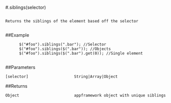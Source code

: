 #.siblings(selector)

```

Returns the siblings of the element based off the selector
      
```

##Example

```
      $("#foo").siblings(".bar"); //Selector
      $("#foo").siblings($(".bar")); //Objects
      $("#foo").siblings($(".bar").get(0)); //Single element
      
```


##Parameters

```
[selector]                    String|Array|Object

```

##Returns

```
Object                        appframework object with unique siblings
```


